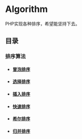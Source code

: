 # Algorithm
PHP实现各种排序，希望能坚持下去。

## 目录

### 排序算法

- #### [冒泡排序](https://github.com/ChenRuiWang/Algorithm/tree/master/BubbleSort)
- #### [选择排序](https://github.com/ChenRuiWang/Algorithm/tree/master/SelectionSort)
- #### [插入排序](https://github.com/ChenRuiWang/Algorithm/tree/master/InsertionSort)
- #### [快速排序](https://github.com/ChenRuiWang/Algorithm/tree/master/QuickSort)
- #### [希尔排序](https://github.com/ChenRuiWang/Algorithm/tree/master/ShellSort)
- #### [归并排序](https://github.com/ChenRuiWang/Algorithm/tree/master/MergeSort)